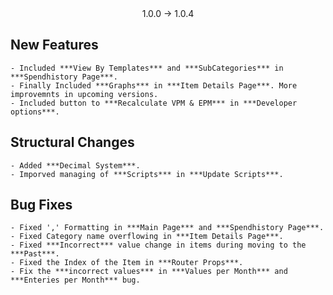 
<div style="text-align: center;">1.0.0 -> 1.0.4</div>

## New Features
    - Included ***View By Templates*** and ***SubCategories*** in ***Spendhistory Page***.
    - Finally Included ***Graphs*** in ***Item Details Page***. More improvemnts in upcoming versions.
    - Included button to ***Recalculate VPM & EPM*** in ***Developer options***.
    

 
## Structural Changes
    - Added ***Decimal System***.
    - Imporved managing of ***Scripts*** in ***Update Scripts***. 


## Bug Fixes
    - Fixed ',' Formatting in ***Main Page*** and ***Spendhistory Page***.
    - Fixed Category name overflowing in ***Item Details Page***.
    - Fixed ***Incorrect*** value change in items during moving to the ***Past***.
    - Fixed the Index of the Item in ***Router Props***.
    - Fix the ***incorrect values*** in ***Values per Month*** and ***Enteries per Month*** bug.

<!-- ## Minor Changes -->
